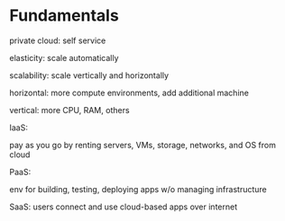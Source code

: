 # Fundamentals

private cloud: self service

elasticity: scale automatically

scalability: scale vertically and horizontally

horizontal: more compute environments, add additional machine

vertical: more CPU, RAM, others

IaaS:

pay as you go by renting servers, VMs, storage, networks, and OS from cloud

PaaS:

env for building, testing, deploying apps w/o managing infrastructure

SaaS: users connect and use cloud-based apps over internet